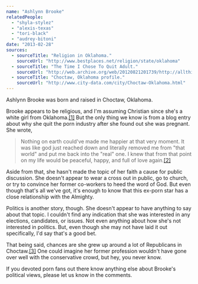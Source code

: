 ```yaml
---
name: "Ashlynn Brooke"
relatedPeople:
  - "shyla-stylez"
  - "alexis-texas"
  - "tori-black"
  - "audrey-bitoni"
date: "2013-02-28"
sources:
  - sourceTitle: "Religion in Oklahoma."
    sourceUrl: "http://www.bestplaces.net/religion/state/oklahoma"
  - sourceTitle: "The Time I Chose To Quit Adult."
    sourceUrl: "http://web.archive.org/web/20120821201739/http://allthingsash.co/2011/06/02/the-time-i-chose-to-quit-adult/"
  - sourceTitle: "Choctaw, Oklahoma profile."
    sourceUrl: "http://www.city-data.com/city/Choctaw-Oklahoma.html"
---
```


Ashlynn Brooke was born and raised in Choctaw, Oklahoma.

Brooke appears to be religious, and I'm assuming Christian since she's a white girl from Oklahoma.<a class="source-citation" href="#http://www.bestplaces.net/religion/state/oklahoma" title="Religion in Oklahoma.">[1]</a> But the only thing we know is from a blog entry about why she quit the porn industry after she found out she was pregnant. She wrote,

>Nothing on earth could've made me happier at that very moment. It was like god just reached down and literally removed me from "that world" and put me back into the "real" one. I knew that from that point on my life would be peaceful, happy, and full of love again.<a class="source-citation" href="#http://web.archive.org/web/20120821201739/http://allthingsash.co/2011/06/02/the-time-i-chose-to-quit-adult/" title="The Time I Chose To Quit Adult.">[2]</a>

Aside from that, she hasn't made the topic of her faith a cause for public discussion. She doesn't appear to wear a cross out in public, go to church, or try to convince her former co-workers to heed the word of God. But even though that's all we've got, it's enough to know that this ex-porn star has a close relationship with the Almighty.

Politics is another story, though. She doesn't appear to have anything to say about that topic. I couldn't find any indication that she was interested in any elections, candidates, or issues. Not even anything about how she's not interested in politics. But, even though she may not have laid it out specifically, I'd say that's a good bet.

That being said, chances are she grew up around a lot of Republicans in Choctaw.<a class="source-citation" href="#http://www.city-data.com/city/Choctaw-Oklahoma.html" title="Choctaw, Oklahoma profile.">[3]</a> One could imagine her former profession wouldn't have gone over well with the conservative crowd, but hey, you never know.

If you devoted porn fans out there know anything else about Brooke's political views, please let us know in the comments.